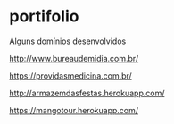 # portifolio
Alguns domínios desenvolvidos


http://www.bureaudemidia.com.br/

https://providasmedicina.com.br/

http://armazemdasfestas.herokuapp.com/

https://mangotour.herokuapp.com/
